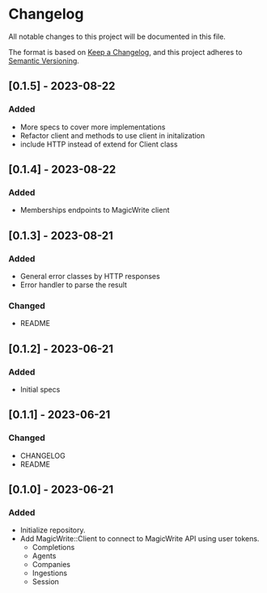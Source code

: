 # Changelog

All notable changes to this project will be documented in this file.

The format is based on [Keep a Changelog](https://keepachangelog.com/en/1.0.0/),
and this project adheres to [Semantic Versioning](https://semver.org/spec/v2.0.0.html).

## [0.1.5] - 2023-08-22

### Added

- More specs to cover more implementations
- Refactor client and methods to use client in initalization
- include HTTP instead of extend for Client class

## [0.1.4] - 2023-08-22

### Added

- Memberships endpoints to MagicWrite client


## [0.1.3] - 2023-08-21

### Added

- General error classes by HTTP responses
- Error handler to parse the result


### Changed

- README


## [0.1.2] - 2023-06-21

### Added

- Initial specs


## [0.1.1] - 2023-06-21

### Changed

- CHANGELOG
- README


## [0.1.0] - 2023-06-21

### Added

- Initialize repository.
- Add MagicWrite::Client to connect to MagicWrite API using user tokens.
  * Completions
  * Agents
  * Companies
  * Ingestions
  * Session

